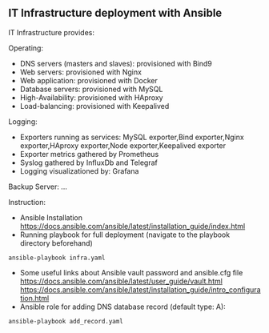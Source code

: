 IT Infrastructure deployment with Ansible
---

IT Infrastructure provides:

Operating:
- DNS servers (masters and slaves): provisioned with Bind9
- Web servers: provisioned with Nginx
- Web application: provisioned with Docker
- Database servers: provisioned with MySQL
- High-Availability: provisioned with HAproxy
- Load-balancing: provisioned with Keepalived

Logging:
- Exporters running as services: MySQL exporter,Bind exporter,Nginx exporter,HAproxy exporter,Node exporter,Keepalived exporter
- Exporter metrics gathered by Prometheus
- Syslog gathered by InfluxDb and Telegraf
- Logging visualizationed by: Grafana

Backup Server:
...

Instruction:

- Ansible Installation  
<https://docs.ansible.com/ansible/latest/installation_guide/index.html>
- Running playbook for full deployment (navigate to the playbook directory beforehand)
~~~
ansible-playbook infra.yaml
~~~
- Some useful links about Ansible vault password and ansible.cfg file  
<https://docs.ansible.com/ansible/latest/user_guide/vault.html>  
<https://docs.ansible.com/ansible/latest/installation_guide/intro_configuration.html>
- Ansible role for adding DNS database record (default type: A):
~~~
ansible-playbook add_record.yaml
~~~
